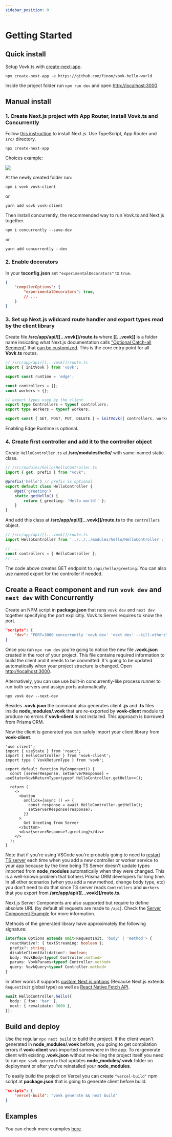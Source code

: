 ```yaml
---
sidebar_position: 0
---
```


# Getting Started

## Quick install

Setup Vovk.ts with [create-next-app](https://www.npmjs.com/package/create-next-app).

```
npx create-next-app -e https://github.com/finom/vovk-hello-world
```

Inside the project folder run `npm run dev` and open [http://localhost:3000](http://localhost:3000).

## Manual install

### 1. Create Next.js project with App Router, install Vovk.ts and Concurrently

Follow [this instruction](https://nextjs.org/docs/getting-started/installation) to install Next.js. Use TypeScript, App Router and `src/` directory.

```
npx create-next-app
```

Choices example:

![](https://github.com/finom/vovk/assets/1082083/b9e600da-a43a-4e30-a089-43e5e4b147ef)


At the newly created folder run:

```
npm i vovk vovk-client
```
or
```
yarn add vovk vovk-client
```

Then install concurrently, the recommended way to run Vovk.ts and Next.js together.

```
npm i concurrently --save-dev
```
or
```
yarn add concurrently --dev
```

### 2. Enable decorators

In your **tsconfig.json** set `"experimentalDecorators"` to `true`.

```json
{
    "compilerOptions": {
        "experimentalDecorators": true,
        // ...
    }
}
```

### 3. Set up Next.js wildcard route handler and export types read by the client library

Create file **/src/app/api/[[...vovk]]/route.ts** where **[[...vovk]]** is a folder name insicating what Next.js documentation calls ["Optional Catch-all Segment"](https://nextjs.org/docs/pages/building-your-application/routing/dynamic-routes#optional-catch-all-segments) that [can be customized](./customization). This is the core entry point for all **Vovk.ts** routes.

```ts
// /src/app/api/[[...vovk]]/route.ts
import { initVovk } from 'vovk';

export const runtime = 'edge';

const controllers = {};
const workers = {};

// export types used by the client
export type Controllers = typeof controllers;
export type Workers = typeof workers;

export const { GET, POST, PUT, DELETE } = initVovk({ controllers, workers });
```

Enabling Edge Runtime is optional.


### 4. Create first controller and add it to the controller object

Create `HelloController.ts` at **/src/modules/hello/** with same-named static class. 

```ts
// /src/modules/hello/HelloController.ts
import { get, prefix } from "vovk";

@prefix('hello') // prefix is optional
export default class HelloController {
    @get('greeting')
    static getHello() {
        return { greeting: 'Hello world!' };
    }
}
```

And add this class at **/src/app/api/[[...vovk]]/route.ts** to the `controllers` object.

```ts
// /src/app/api/[[...vovk]]/route.ts
import HelloController from '../../../modules/hello/HelloController';

// ...
const controllers = { HelloController };
// ...
```

The code above creates GET endpoint to `/api/hello/greeting`. You can also use named export for the controller if needed.

## Create a React component and run `vovk dev` and `next dev` with Concurrently

Create an NPM script in **package.json** that runs `vovk dev` and `next dev` together specifying the port explicitly. Vovk.ts Server requires to know the port.

```json
"scripts": {
    "dev": "PORT=3000 concurrently 'vovk dev' 'next dev' --kill-others"
}
```

Once you run `npx run dev` you're going to notice the new file **.vovk.json** created in the root of your project. This file contains required information to build the client and it needs to be committed. It's going to be updated automatically when your project structure is changed. Open [http://localhost:3000](http://localhost:3000).

Alternatively, you can use use built-in concurrently-like process runner to run both servers and assign ports automatically.

```
npx vovk dev --next-dev
```

Besides **.vovk.json** the command also generates client **.js** and **.ts** files inside **node_modules/.vovk** that are re-exported by **vovk-client** module to produce no errors if **vovk-client** is not installed. This approach is borrowed from Prisma ORM.

Now the client is generated you can safely import your client library from **vovk-client**.

```tsx
'use client';
import { useState } from 'react';
import { HelloController } from 'vovk-client';
import type { VovkReturnType } from 'vovk';

export default function MyComponent() {
  const [serverResponse, setServerResponse] = useState<VovkReturnType<typeof HelloController.getHello>>();

  return (
    <>
      <button
        onClick={async () => {
          const response = await HelloController.getHello();
          setServerResponse(response);
        }}
      >
        Get Greeting from Server
      </button>
      <div>{serverResponse?.greeting}</div>
    </>
  );
}
```

Note that if you're using VSCode you're probably going to need to [restart TS server](https://stackoverflow.com/questions/64454845/where-is-vscodes-restart-ts-server) each time when you add a new controller or worker service to your app because by the time being TS Server doesn't update types imported from **node_modules** automatically when they were changed. This is a well-known problem that bothers Prisma ORM developers for long time. In all other scenarios (when you add a new method, change body type, etc) you don't need to do that since TS server reads `Controllers` and `Workers` that you export from **/src/app/api/[[...vovk]]/route.ts**.

Next.js Server Components are also supported but require to define absolute URL (by default all requests are made to `/api`). Check the [Server Component Example](https://vovk-examples.vercel.app/server-component) for more information.

Methods of the generated library have approximately the following signature:

```ts
interface Options extends Omit<RequestInit, 'body' | 'method'> {
  reactNative?: { textStreaming: boolean };
  prefix?: string;
  disableClientValidation?: boolean;
  body: VovkBody<typeof Controller.method>
  params: VovkParams<typeof Controller.method>
  query: VovkQuery<typeof Controller.method>
}
```

In other words it supports [custom Next.js options](https://nextjs.org/docs/app/building-your-application/data-fetching/fetching-caching-and-revalidating) (Because Next.js extends `RequestInit` global type) as well as [React Native Fetch API](https://www.npmjs.com/package/react-native-fetch-api).

```ts
await HelloController.hello({
  body: { foo: 'bar' },
  next: { revalidate: 3600 },
});
```

## Build and deploy

Use the regular `npx next build` to build the project. If the client wasn't generated in **node_modules/.vovk** before, you going to get compilation errors if **vovk-client** was imported somewhere in the app. To re-generate client with existing **.vovk.json** without re-builing the project itself you need to run `npx vovk generate` that updates **node_modules/.vovk** folder on deployment or after you've reinstalled your **node_modules**. 

To easily build the project on Vercel you can create `"vercel-build"` npm script at **package.json** that is going to generate client before build.

```json
"scripts": {
    "vercel-build": "vovk generate && next build"
}
```

## Examples 

You can check more examples [here](https://vovk-examples.vercel.app/).